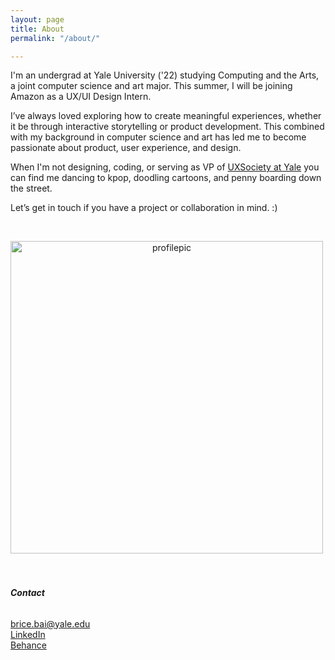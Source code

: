 ```yaml
---
layout: page
title: About
permalink: "/about/"

---
```

I'm an undergrad at Yale University ('22) studying Computing and the Arts, a joint computer science and art major. This summer, I will be joining Amazon as a UX/UI Design Intern.

I’ve always loved exploring how to create meaningful experiences, whether it be through interactive storytelling or product development. This combined with my background in computer science and art has led me to become passionate about product, user experience, and design.

When I'm not designing, coding, or serving as VP of [UXSociety at Yale](https://uxsocietyyale.org/) you can find me dancing to kpop, doodling cartoons, and penny boarding down the street.

Let’s get in touch if you have a project or collaboration in mind. :)

 
<p align="center">
<img src="http://bricebai.com/uploads/NVU_0682.jpg" alt="profilepic" width="500px"> 
</p>
 
 
 

###### **Contact**

brice.bai@yale.edu  
[LinkedIn](https://www.linkedin.com/in/bricebai/)  
[Behance](https://www.behance.net/bricebai)